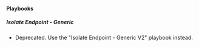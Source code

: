 
#### Playbooks

##### Isolate Endpoint - Generic
- Deprecated. Use the "Isolate Endpoint - Generic V2" playbook instead.
